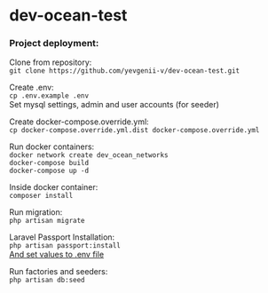 # dev-ocean-test

<h3>Project deployment: </h3>

Clone from repository: <br>
``
git clone https://github.com/yevgenii-v/dev-ocean-test.git
``

Create .env: <br>
``
cp .env.example .env
`` <br>
Set mysql settings, admin and user accounts (for seeder)

Create docker-compose.override.yml: <br>
``
cp docker-compose.override.yml.dist docker-compose.override.yml
`` <br>

Run docker containers: <br>
``
docker network create dev_ocean_networks
`` <br>
``
docker-compose build
`` <br>
``
docker-compose up -d
`` <br>

Inside docker container: <br>
``
composer install
``

Run migration: <br>
``
php artisan migrate
``

Laravel Passport Installation: <br>
``
php artisan passport:install
``
<br> [And set values to .env file](https://laravel.com/docs/10.x/passport#creating-a-personal-access-client)

Run factories and seeders: <br>
``
php artisan db:seed
`` <br>
